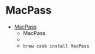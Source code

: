 # MacPass
- [MacPass](https://macpass.github.io/)
  -  MacPass
  - 
  - `brew cask install MacPass`
